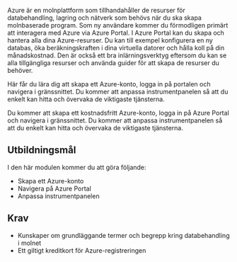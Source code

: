 Azure är en molnplattform som tillhandahåller de resurser för databehandling, lagring och nätverk som behövs när du ska skapa molnbaserade program. Som ny användare kommer du förmodligen primärt att interagera med Azure via Azure Portal. I Azure Portal kan du skapa och hantera alla dina Azure-resurser. Du kan till exempel konfigurera en ny databas, öka beräkningskraften i dina virtuella datorer och hålla koll på din månadskostnad. Den är också ett bra inlärningsverktyg eftersom du kan se alla tillgängliga resurser och använda guider för att skapa de resurser du behöver.

Här får du lära dig att skapa ett Azure-konto, logga in på portalen och navigera i gränssnittet. Du kommer att anpassa instrumentpanelen så att du enkelt kan hitta och övervaka de viktigaste tjänsterna.

Du kommer att skapa ett kostnadsfritt Azure-konto, logga in på Azure Portal och navigera i gränssnittet. Du kommer att anpassa instrumentpanelen så att du enkelt kan hitta och övervaka de viktigaste tjänsterna.


## <a name="learning-objectives"></a>Utbildningsmål
I den här modulen kommer du att göra följande:

- Skapa ett Azure-konto
- Navigera på Azure Portal
- Anpassa instrumentpanelen

## <a name="prerequisites"></a>Krav

- Kunskaper om grundläggande termer och begrepp kring databehandling i molnet
- Ett giltigt kreditkort för Azure-registreringen